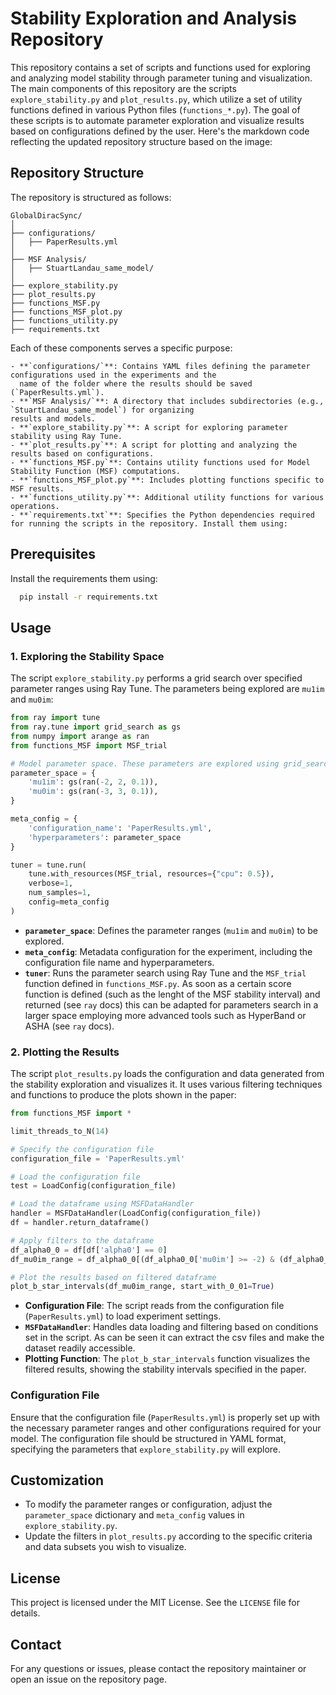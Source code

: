 
# Stability Exploration and Analysis Repository

This repository contains a set of scripts and functions used for exploring and analyzing model stability through parameter tuning and visualization. The main components of this repository are the scripts `explore_stability.py` and `plot_results.py`, which utilize a set of utility functions defined in various Python files (`functions_*.py`). The goal of these scripts is to automate parameter exploration and visualize results based on configurations defined by the user.
Here's the markdown code reflecting the updated repository structure based on the image:

## Repository Structure

The repository is structured as follows:

```
GlobalDiracSync/
│
├── configurations/
│   ├── PaperResults.yml
│
├── MSF Analysis/
│   ├── StuartLandau_same_model/
│
├── explore_stability.py
├── plot_results.py
├── functions_MSF.py
├── functions_MSF_plot.py
├── functions_utility.py
├── requirements.txt
```
Each of these components serves a specific purpose:
```
- **`configurations/`**: Contains YAML files defining the parameter configurations used in the experiments and the 
  name of the folder where the results should be saved (`PaperResults.yml`).
- **`MSF Analysis/`**: A directory that includes subdirectories (e.g., `StuartLandau_same_model`) for organizing 
results and models.
- **`explore_stability.py`**: A script for exploring parameter stability using Ray Tune.
- **`plot_results.py`**: A script for plotting and analyzing the results based on configurations.
- **`functions_MSF.py`**: Contains utility functions used for Model Stability Function (MSF) computations.
- **`functions_MSF_plot.py`**: Includes plotting functions specific to MSF results.
- **`functions_utility.py`**: Additional utility functions for various operations.
- **`requirements.txt`**: Specifies the Python dependencies required for running the scripts in the repository. Install them using:

```

## Prerequisites

Install the requirements them using:
```bash
  pip install -r requirements.txt
```

## Usage

### 1. Exploring the Stability Space

The script `explore_stability.py` performs a grid search over specified parameter ranges using Ray Tune. The parameters being explored are `mu1im` and `mu0im`:

```python
from ray import tune
from ray.tune import grid_search as gs
from numpy import arange as ran
from functions_MSF import MSF_trial

# Model parameter space. These parameters are explored using grid_search.
parameter_space = {
    'mu1im': gs(ran(-2, 2, 0.1)),
    'mu0im': gs(ran(-3, 3, 0.1)),
}

meta_config = {
    'configuration_name': 'PaperResults.yml',
    'hyperparameters': parameter_space
}

tuner = tune.run(
    tune.with_resources(MSF_trial, resources={"cpu": 0.5}),
    verbose=1,
    num_samples=1,
    config=meta_config
)
```

- **`parameter_space`**: Defines the parameter ranges (`mu1im` and `mu0im`) to be explored.
- **`meta_config`**: Metadata configuration for the experiment, including the configuration file name and hyperparameters.
- **`tuner`**: Runs the parameter search using Ray Tune and the `MSF_trial` function defined in `functions_MSF.py`.
As soon as a certain score function is defined (such as the lenght of the MSF stability interval) and returned (see 
  `ray` docs) this can be adapted for parameters search in a larger space employing more advanced tools such as 
  HyperBand or ASHA (see `ray` docs).
### 2. Plotting the Results

The script `plot_results.py` loads the configuration and data generated from the stability exploration and visualizes it. It uses various filtering techniques and functions to produce the plots shown in the paper:

```python
from functions_MSF import *

limit_threads_to_N(14)

# Specify the configuration file
configuration_file = 'PaperResults.yml'

# Load the configuration file
test = LoadConfig(configuration_file)

# Load the dataframe using MSFDataHandler
handler = MSFDataHandler(LoadConfig(configuration_file))
df = handler.return_dataframe()

# Apply filters to the dataframe
df_alpha0_0 = df[df['alpha0'] == 0]
df_mu0im_range = df_alpha0_0[(df_alpha0_0['mu0im'] >= -2) & (df_alpha0_0['mu0im'] <= 2)]

# Plot the results based on filtered dataframe
plot_b_star_intervals(df_mu0im_range, start_with_0_01=True)
```

- **Configuration File**: The script reads from the configuration file (`PaperResults.yml`) to load experiment settings.
- **`MSFDataHandler`**: Handles data loading and filtering based on conditions set in the script. As can be seen it 
  can extract the csv files and make the dataset readily accessible.
- **Plotting Function**: The `plot_b_star_intervals` function visualizes the filtered results, showing the stability intervals specified in the paper.

### Configuration File

Ensure that the configuration file (`PaperResults.yml`) is properly set up with the necessary parameter ranges and other configurations required for your model. The configuration file should be structured in YAML format, specifying the parameters that `explore_stability.py` will explore.

## Customization

- To modify the parameter ranges or configuration, adjust the `parameter_space` dictionary and `meta_config` values in `explore_stability.py`.
- Update the filters in `plot_results.py` according to the specific criteria and data subsets you wish to visualize.

## License

This project is licensed under the MIT License. See the `LICENSE` file for details.

## Contact

For any questions or issues, please contact the repository maintainer or open an issue on the repository page.
